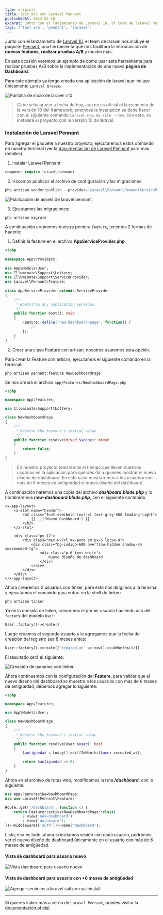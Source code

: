 ```yaml
---
type: original
title: Test A/B con Laravel Pennant
publishedAt: 2023-02-10
excerpt: Junto con el lanzamiento de Laravel 10, el team de laravel nos incluye el paquete Pennant, una herramienta que nos facilitará la introducción de nuevos features, realizar pruebas A/B y mucho más...
tags: ['test a/b', 'pennant', 'laravel']
---
```

Junto con el lanzamiento de <a href="https://laravel.com/docs/10.x" target="_blank">Laravel 10</a>, el team de laravel nos incluye el paquete <a href="https://laravel.com/docs/10.x/pennant" target="_blank">Pennant</a>, una herramienta que nos facilitará la introducción de **nuevos features**, **realizar pruebas A/B** y mucho más.

En esta ocasión veremos un ejemplo de como usar esta herramienta para realizar pruebas A/B sobre la implementación de una nueva **página de Dashboard**.

Para este ejemplo ya tengo creado una aplicación de laravel que incluye únicamente `Laravel Breeze`.

![Pantalla de inicio de laravel v10](/images/laravel-pennant/welcome-laravel-10.png)

> Cabe señalar que a fecha de hoy, aún no es oficial el lanzamiento de la versión 10 del framework, entonces la instalación se debe hacer con el siguiente comando `laravel new my-site --dev`, con esto, se instalará el proyecto con la versión 10 de laravel.

### Instalación de Laravel Pennant
Para agregar el paquete a nuestro proyecto, ejecutaremos estos comando en nuestra terminal (ver la <a href="https://laravel.com/docs/10.x/pennant" target="_blank">documentación de Laravel Pennant</a> para mas detalles)

1. Instalar Laravel Pennant:
```php
composer require laravel/pennant
```
2. Hacemos públicos el archivo de configuración y las migraciones:
```php
php artisan vendor:publish --provider="Laravel\Pennant\PennantServiceProvider"
```

![Publicación de assets de laravel pennant](/images/laravel-pennant/pennant-assets.png)

3. Ejecutamos las migraciones:
```
php artisan migrate
```

A continuación crearemos nuestra primera `Feature`, tenemos 2 formas de hacerlo:

1. Definir la feature en el archivo **AppServiceProvider.php**

```php
<?php
 
namespace App\Providers;
 
use App\Models\User;
use Illuminate\Support\Lottery;
use Illuminate\Support\ServiceProvider;
use Laravel\Pennant\Feature;
 
class AppServiceProvider extends ServiceProvider
{
    /**
     * Bootstrap any application services.
     */
    public function boot(): void
    {
        Feature::define('new-dashboard-page', function() {
            //
        });
    }
}
```


2. Crear una clase Feature con artisan, nosotros usaremos esta opción.

Para crear la Feature con artisan, ejecutamos el siguiente comando en la terminal.

```
php artisan pennant:feature NewDashboardPage
```

Se nos creará el archivo `app/Features/NewDashboardPage.php`

```php
<?php

namespace App\Features;

use Illuminate\Support\Lottery;

class NewDashboardPage
{
    /**
     * Resolve the feature's initial value.
     */
    public function resolve(mixed $scope): mixed
    {
        return false;
    }
}
```

> En nuestro proyecto tomaremos el tiempo que llevan nuestros usuarios en la aplicación para que decidir a quienes mostrar el nuevo diseño de dashboard. En este caso mostraremos a los usuarios con más de 6 meses de antigüedad el nuevo diseño del dashboard.

A continuación haremos una copia del archivo _**dashboard.blade.php**_ y lo nombraremos _**new-dashboard.blade.php**_, con el siguiente contenido.

```blade
<x-app-layout>
    <x-slot name="header">
        <h2 class="font-semibold text-xl text-gray-800 leading-tight">
            {{ __('Nuevo Dashboard') }}
        </h2>
    </x-slot>

    <div class="py-12">
        <div class="max-w-7xl mx-auto sm:px-6 lg:px-8">
            <div class="bg-indigo-600 overflow-hidden shadow-sm sm:rounded-lg">
                <div class="p-6 text-white">
                    Nuevo diseño de dashboard
                </div>
            </div>
        </div>
    </div>
</x-app-layout>
```

Ahora crearemos 2 usuarios con tinker, para esto nos dirigimos a la terminal y ejecutamos el comando para entrar en la shell de tinker:

```
php artisan tinker
```

Ya en la consola de tinker, crearemos el primer usuario haciendo uso del `factory` del modelo `User`:

```php
User::factory()->create()
```

Luego creamos el segundo usuario y le agregamos que la fecha de creación del registro sea 8 meses antes:

```php
User::factory()->create(['created_at' => now()->subMonths(8)])
```

El resultado será el siguiente:

![Creación de usuarios con tinker](/images/laravel-pennant/create-users-tinker.png)

Ahora continuemos con la configuración del **Feature**, para validar que el nuevo diseño del dashboard se muestre a los usuarios con más de 6 meses de antigüedad, debemos agregar lo siguiente:

```php
<?php

namespace App\Features;

use App\Models\User;

class NewDashboardPage
{
    /**
     * Resolve the feature's initial value.
     */
    public function resolve(User $user): bool
    {
        $antiguedad = today()->diffInMonths($user->created_at);

        return $antiguedad >= 6;
    }
}
```

Ahora en el archivo de rutas web, modificamos la ruta _**/dashboard**_, con lo siguiente:
```php
use App\Features\NewDashboardPage;
use use Laravel\Pennant\Feature;

Route::get('/dashboard', function () {
    return Feature::active(NewDashboardPage::class)
        ? view('new-dashboard')
        : view('dashboard');
})->middleware(['auth'])->name('dashboard');
```

Listo, eso es todo, ahora si iniciamos sesión con cada usuario, podremos ver el nuevo diseño de dashboard únicamente en el usuario con más de 6 meses de antigüedad.

#### Vista de dashboard para usuario nuevo

![Vista dashboard para usuario nuevo](/images/laravel-pennant/new-user.png)

#### Vista de dashboard para usuario con +6 meses de antigüedad

![Agregar servicios a laravel sail con sail:install](/images/laravel-pennant/old-user.png)

<hr />

Si quieres saber mas a cerca de `Laravel Pennant`, puedes visitar la <a href="https://laravel.com/docs/10.x/pennant" target="_blank">documentación oficial</a>.